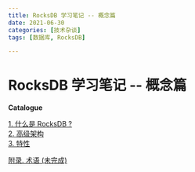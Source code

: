 ```yaml
---
title: RocksDB 学习笔记 -- 概念篇
date: 2021-06-30
categories: [技术杂谈]
tags: [数据库, RocksDB]

---
```




# RocksDB 学习笔记 -- 概念篇

**Catalogue**

[1. 什么是 RocksDB ?](https://gukaifeng.cn/?p=525)  
[2. 高级架构](https://gukaifeng.cn/?p=527)  
[3. 特性](https://gukaifeng.cn/?p=531) 

[附录. 术语 (未完成)](https://gukaifeng.cn/?p=529)

